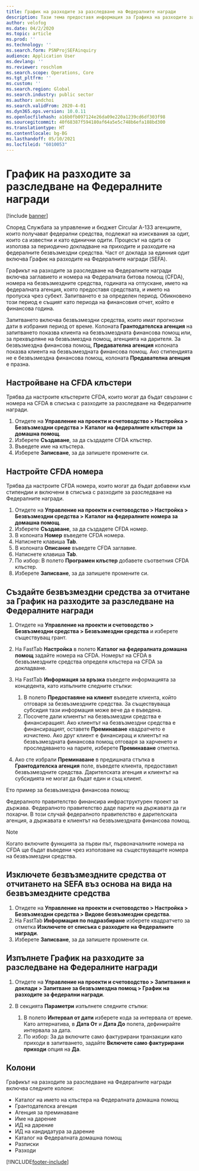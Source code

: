 ```yaml
---
title: График на разходите за разследване на Федералните награди
description: Тази тема предоставя информация за Графика на разходите за разследване на Федералните награди.
author: velofog
ms.date: 04/2/2020
ms.topic: article
ms.prod: ''
ms.technology: ''
ms.search.form: PSNProjSEFAinquiry
audience: Application User
ms.devlang: ''
ms.reviewer: roschlom
ms.search.scope: Operations, Core
ms.tgt_pltfrm: ''
ms.custom: ''
ms.search.region: Global
ms.search.industry: public sector
ms.author: andchoi
ms.search.validFrom: 2020-4-01
ms.dyn365.ops.version: 10.0.11
ms.openlocfilehash: a16b0fb097124e26da09e220a1239cd6df303f98
ms.sourcegitcommit: 40f68387f594180af64a5e5c748b6efa188bd300
ms.translationtype: HT
ms.contentlocale: bg-BG
ms.lasthandoff: 05/10/2021
ms.locfileid: "6010053"
---
```

# <a name="schedule-of-expenditures-of-federal-awards-inquiry"></a>График на разходите за разследване на Федералните награди

[!include [banner](../includes/banner.md)]

Според Службата за управление и бюджет Circular A-133 агенциите, които получават федерални средства, подлежат на изисквания за одит, които са известни и като единични одити. Процесът на одита се използва за периодично докладване на приходите и разходите на федералните безвъзмездни средства. Част от доклада за единния одит включва График на разходите на Федералните награди (SEFA).

Графикът на разходите за разследване на Федералните награди включва заглавието и номера на Федералната битова помощ (CFDA), номера на безвъзмездните средства, годината на отпускане, името на федералната агенция, която предоставя средствата, и името на пропуска чрез субект. Запитването е за определен период. Обикновено този период е същият като периода на финансовия отчет, който е финансова година.

Запитването включва безвъзмездни средства, които имат прогнозни дати в избрания период от време. Колоната **Грантодателска агенция** на запитването показва клиента на безвъзмездната финансова помощ или, за прехвърляне на безвъзмездна помощ, агенцията на дарителя. За безвъзмездна финансова помощ, **Предавателна агенция** колоната показва клиента на безвъзмездната финансова помощ. Ако стипендията не е безвъзмездна финансова помощ, колоната **Предавателна агенция** е празна.

## <a name="set-up-the-cfda-clusters"></a>Настройване на CFDA клъстери

Трябва да настроите клъстерите CFDA, които могат да бъдат свързани с номера на CFDA в списъка с разходите за разследване на Федералните награди.

1. Отидете на **Управление на проекти и счетоводство \> Настройка \> Безвъзмездни средства \> Каталог на федералните клъстери за домашна помощ**.
2. Изберете **Създаване**, за да създадете CFDA клъстер.
3. Въведете име на клъстера.
4. Изберете **Записване**, за да запишете промените си.

## <a name="set-up-cfda-numbers"></a>Настройте CFDA номера

Трябва да настроите CFDA номера, които могат да бъдат добавени към стипендии и включени в списъка с разходите за разследване на Федералните награди.

1. Отидете на **Управление на проекти и счетоводство \> Настройка \> Безвъзмездни средства \> Каталог на федералните номера за домашна помощ**.
2. Изберете **Създаване**, за да създадете CFDA номер.
3. В колоната **Номер** въведете CFDA номера.
4. Натиснете клавиша **Tab**.
5. В колоната **Описание** въведете CFDA заглавие.
6. Натиснете клавиша **Tab**.
7. По избор: В полето **Програмен клъстер** добавете съответния CFDA клъстер.
8. Изберете **Записване**, за да запишете промените си.

## <a name="set-up-grants-to-report-for-the-schedule-of-expenditures-of-federal-awards-inquiry"></a>Създайте безвъзмездни средства за отчитане за График на разходите за разследване на Федералните награди

1. Отидете на **Управление на проекти и счетоводство \> Безвъзмездни средства \> Безвъзмездни средства** и изберете съществуващ грант.
2. На FastTab **Настройка** в полето **Каталог на федералната домашна помощ** задайте номера на CFDA. Номерът на CFDA в безвъзмездните средства определя клъстера на CFDA за докладване.
3. На FastTab **Информация за връзка** въведете информацията за концедента, като изпълните следните стъпки:

    1. В полето **Предоставяне на клиент** въведете клиента, който отговаря за безвъзмездните средства. За съществуваща субсидия тази информация може вече да е въведена.
    2. Посочете дали клиентът на безвъзмездни средства е финансиращият. Ако клиентът на безвъзмездни средства е финансиращият, оставете **Преминаване** квадратчето е изчистено. Ако друг клиент е финансиращ и клиентът на безвъзмездната финансова помощ отговаря за харченето и проследяването на парите, изберете **Преминаване** отметка.

4. Ако сте избрали **Преминаване** в предишната стъпка в **Грантодателска агенция** поле, въведете клиента, предоставил безвъзмездните средства. Дарителската агенция и клиентът на субсидията не могат да бъдат един и същ клиент.

Ето пример за безвъзмездна финансова помощ:

Федералното правителство финансира инфраструктурен проект за държава. Федералното правителство даде парите на държавата да ги похарчи. В този случай федералното правителство е дарителската агенция, а държавата е клиентът на безвъзмездната финансова помощ.

> [!NOTE] 
> Когато включите функцията за първи път, първоначалните номера на CFDA ще бъдат въведени чрез използване на съществуващите номера на безвъзмездни средства.

## <a name="exclude-grants-from-sefa-reporting-based-on-the-grant-type"></a>Изключете безвъзмездните средства от отчитането на SEFA въз основа на вида на безвъзмездните средства

1. Отидете на **Управление на проекти и счетоводство \> Настройка \> Безвъзмездни средства \> Видове безвъзмездни средства**.
2. На FastTab **Информация по подразбиране** изберете квадратчето за отметка **Изключете от списъка с разходите на Федералните награди**.
3. Изберете **Записване**, за да запишете промените си.

## <a name="run-the-schedule-of-expenditures-of-federal-awards-inquiry"></a>Изпълнете График на разходите за разследване на Федералните награди

1. Отидете на **Управление на проекти и счетоводство \> Запитвания и доклади \> Запитване за безвъзмездна помощ \> График на разходите за федерални награди**.
2. В секцията **Параметри** изпълнете следните стъпки:

    1. В полето **Интервал от дати** изберете кода за интервала от време. Като алтернатива, в **Дата От** и **Дата До** полета, дефинирайте интервала за дата.
    2. По избор: За да включите само фактурирани транзакции като приходи в запитването, задайте **Включете само фактурирани приходи** опция на **Да**.

## <a name="columns"></a>Колони

Графикът на разходите за разследване на Федералните награди включва следните колони:

- Каталог на името на клъстера на Федералната домашна помощ
- Грантодателска агенция
- Агенция за преминаване
- Име на дарение
- ИД на дарение
- ИД на кандидатура за дарение
- Каталог на Федералната домашна помощ
- Разписки
- Разходи


[!INCLUDE[footer-include](../includes/footer-banner.md)]